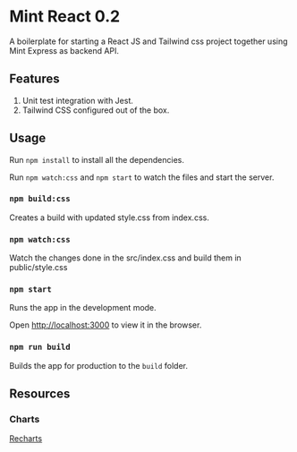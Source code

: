 # Mint React 0.2

A boilerplate for starting a React JS and Tailwind css project together using Mint Express as backend API.

## Features

1. Unit test integration with Jest.
2. Tailwind CSS configured out of the box.

## Usage

Run `npm install` to install all the dependencies.

Run `npm watch:css` and `npm start` to watch the files and start the server.

### `npm build:css`

Creates a build with updated style.css from index.css.

### `npm watch:css`

Watch the changes done in the src/index.css and build them in public/style.css

### `npm start`

Runs the app in the development mode.

Open [http://localhost:3000](http://localhost:3000) to view it in the browser.

### `npm run build`

Builds the app for production to the `build` folder.

## Resources

### Charts

[Recharts](http://recharts.org/en-US/examples)
